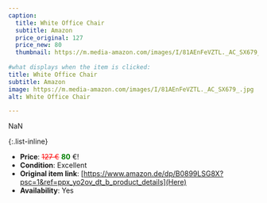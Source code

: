 ```yaml
---
caption:
  title: White Office Chair
  subtitle: Amazon
  price_original: 127
  price_new: 80
  thumbnail: https://m.media-amazon.com/images/I/81AEnFeVZTL._AC_SX679_.jpg
  
#what displays when the item is clicked:
title: White Office Chair
subtitle: Amazon
image: https://m.media-amazon.com/images/I/81AEnFeVZTL._AC_SX679_.jpg
alt: White Office Chair

---
```

NaN

{:.list-inline} 
- **Price**: <span style="color:red"><del>127 €</del></span> <span style="color:green">**80**</span> €!
- **Condition**: Excellent
- **Original item link**: [https://www.amazon.de/dp/B0899LSG8X?psc=1&ref=ppx_yo2ov_dt_b_product_details](Here)
- **Availability**: Yes
